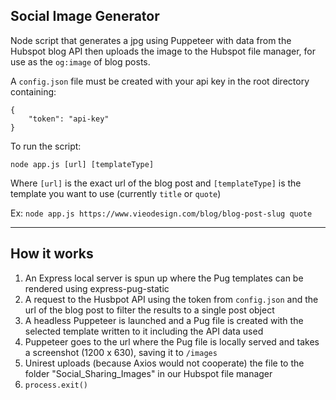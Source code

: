 ## Social Image Generator

Node script that generates a jpg using Puppeteer with data from the Hubspot blog API then uploads the image to the Hubspot file manager, for use as the `og:image` of blog posts.

A `config.json` file must be created with your api key in the root directory containing:
```
{
	"token": "api-key"
}
```

To run the script:

`node app.js [url] [templateType]`

Where `[url]` is the exact url of the blog post and `[templateType]` is the template you want to use (currently `title` or `quote`)

Ex: `node app.js https://www.vieodesign.com/blog/blog-post-slug quote`

---

## How it works

1. An Express local server is spun up where the Pug templates can be rendered using express-pug-static
1. A request to the Husbpot API using the token from `config.json` and the url of the blog post to filter the results to a single post object
1. A headless Puppeteer is launched and a Pug file is created with the selected template written to it including the API data used
1. Puppeteer goes to the url where the Pug file is locally served and takes a screenshot (1200 x 630), saving it to `/images`
1. Unirest uploads (because Axios would not cooperate) the file to the folder "Social_Sharing_Images" in our Hubspot file manager
1. `process.exit()`
